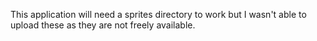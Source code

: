 This application will need a sprites directory to work but I wasn't able to upload these as they are not freely available.
